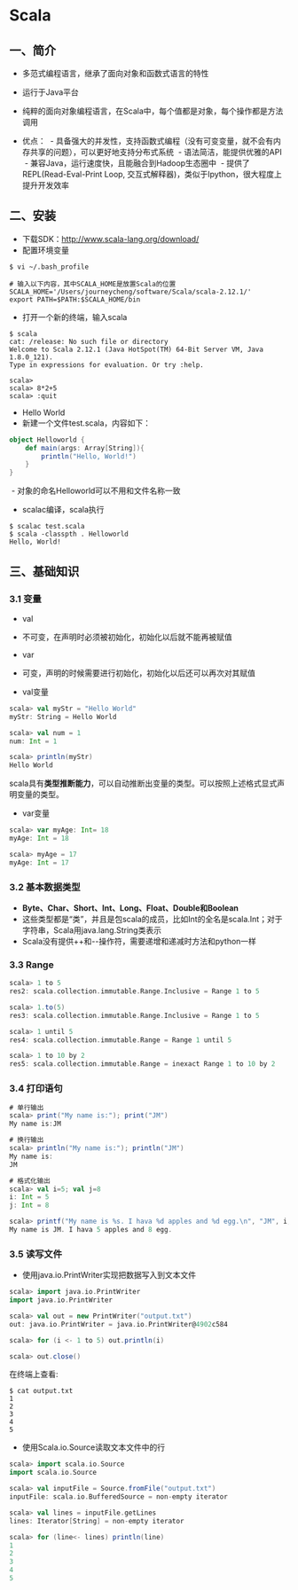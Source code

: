 # Scala

## 一、简介

- 多范式编程语言，继承了面向对象和函数式语言的特性
- 运行于Java平台
- 纯粹的面向对象编程语言，在Scala中，每个值都是对象，每个操作都是方法调用

- 优点：
  - 具备强大的并发性，支持函数式编程（没有可变变量，就不会有内存共享的问题），可以更好地支持分布式系统
  - 语法简洁，能提供优雅的API
  - 兼容Java，运行速度快，且能融合到Hadoop生态圈中
  - 提供了REPL(Read-Eval-Print Loop, 交互式解释器)，类似于Ipython，很大程度上提升开发效率
  

## 二、安装

- 下载SDK：http://www.scala-lang.org/download/
- 配置环境变量
```linux
$ vi ~/.bash_profile

# 输入以下内容，其中SCALA_HOME是放置Scala的位置
SCALA_HOME='/Users/journeycheng/software/Scala/scala-2.12.1/'
export PATH=$PATH:$SCALA_HOME/bin
```
- 打开一个新的终端，输入scala
```linux
$ scala
cat: /release: No such file or directory
Welcome to Scala 2.12.1 (Java HotSpot(TM) 64-Bit Server VM, Java 1.8.0_121).
Type in expressions for evaluation. Or try :help.

scala> 
scala> 8*2+5
scala> :quit
```
- Hello World
 - 新建一个文件test.scala，内容如下：
 ```scala
 object Helloworld {
     def main(args: Array[String]){
         println("Hello, World!")
     }
 }
 ```
  - 对象的命名Helloworld可以不用和文件名称一致
 - scalac编译，scala执行
 ```linux
 $ scalac test.scala
 $ scala -classpth . Helloworld
 Hello, World!
 ```

## 三、基础知识

### 3.1 变量

- val
 - 不可变，在声明时必须被初始化，初始化以后就不能再被赋值
- var
 - 可变，声明的时候需要进行初始化，初始化以后还可以再次对其赋值

- val变量
```scala
scala> val myStr = "Hello World"
myStr: String = Hello World

scala> val num = 1
num: Int = 1

scala> println(myStr)
Hello World
```

scala具有**类型推断能力**，可以自动推断出变量的类型。可以按照上述格式显式声明变量的类型。

- var变量
```scala
scala> var myAge: Int= 18
myAge: Int = 18

scala> myAge = 17
myAge: Int = 17
```
### 3.2 基本数据类型

- **Byte、Char、Short、Int、Long、Float、Double和Boolean**
- 这些类型都是“类”，并且是包scala的成员，比如Int的全名是scala.Int；对于字符串，Scala用java.lang.String类表示
- Scala没有提供++和--操作符，需要递增和递减时方法和python一样

### 3.3 Range

```scala
scala> 1 to 5
res2: scala.collection.immutable.Range.Inclusive = Range 1 to 5

scala> 1.to(5)
res3: scala.collection.immutable.Range.Inclusive = Range 1 to 5

scala> 1 until 5
res4: scala.collection.immutable.Range = Range 1 until 5

scala> 1 to 10 by 2
res5: scala.collection.immutable.Range = inexact Range 1 to 10 by 2
```

### 3.4 打印语句
```scala
# 单行输出
scala> print("My name is:"); print("JM")
My name is:JM

# 换行输出
scala> println("My name is:"); println("JM")
My name is:
JM

# 格式化输出
scala> val i=5; val j=8
i: Int = 5
j: Int = 8

scala> printf("My name is %s. I hava %d apples and %d egg.\n", "JM", i, j)
My name is JM. I hava 5 apples and 8 egg.
```

### 3.5 读写文件

- 使用java.io.PrintWriter实现把数据写入到文本文件
```scala
scala> import java.io.PrintWriter
import java.io.PrintWriter

scala> val out = new PrintWriter("output.txt")
out: java.io.PrintWriter = java.io.PrintWriter@4902c584

scala> for (i <- 1 to 5) out.println(i)

scala> out.close()
```

在终端上查看:

```linux
$ cat output.txt 
1
2
3
4
5
```

- 使用Scala.io.Source读取文本文件中的行
```scala
scala> import scala.io.Source
import scala.io.Source

scala> val inputFile = Source.fromFile("output.txt")
inputFile: scala.io.BufferedSource = non-empty iterator

scala> val lines = inputFile.getLines
lines: Iterator[String] = non-empty iterator

scala> for (line<- lines) println(line)
1
2
3
4
5
```
